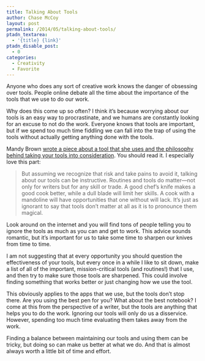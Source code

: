 ```yaml
---
title: Talking About Tools
author: Chase McCoy
layout: post
permalink: /2014/05/talking-about-tools/
ptadn_textarea:
  - '{title} {link}'
ptadn_disable_post:
  - 0
categories:
  - Creativity
  - Favorite
---
```

Anyone who does any sort of creative work knows the danger of obsessing over tools. People online debate all the time about the importance of the tools that we use to do our work.

Why does this come up so often? I think it’s because worrying about our tools is an easy way to procrastinate, and we humans are constantly looking for an excuse to not do the work. Everyone knows that tools are important, but if we spend too much time fiddling we can fall into the trap of using the tools without actually getting anything done with the tools.

Mandy Brown [wrote a piece about a tool that she uses and the philosophy behind taking your tools into consideration][1]. You should read it. I especially love this part:

> But assuming we recognize that risk and take pains to avoid it, talking about our tools can be instructive. Routines and tools do matter—not only for writers but for any skill or trade. A good chef’s knife makes a good cook better, while a dull blade will limit her skills. A cook with a mandoline will have opportunities that one without will lack. It’s just as ignorant to say that tools don’t matter at all as it is to pronounce them magical. 

Look around on the internet and you will find tons of people telling you to ignore the tools as much as you can and get to work. This advice sounds romantic, but it’s important for us to take some time to sharpen our knives from time to time.

I am not suggesting that at every opportunity you should question the effectiveness of your tools, but every once in a while I like to sit down, make a list of all of the important, mission-critical tools (and routines!) that I use, and then try to make sure those tools are sharpened. This could involve finding something that works better or just changing how we use the tool.

This obviously applies to the apps that we use, but the tools don’t stop there. Are you using the best pen for you? What about the best notebook? I come at this from the perspective of a writer, but the tools are anything that helps you to do the work. Ignoring our tools will only do us a disservice. However, spending too much time evaluating them takes away from the work.

Finding a balance between maintaining our tools and using them can be tricky, but doing so can make us better at what we do. And that is almost always worth a little bit of time and effort.

 [1]: http://aworkinglibrary.com/writing/index-cards/